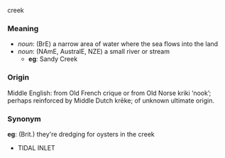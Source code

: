 creek
### Meaning
+ _noun_:  (BrE) a narrow area of water where the sea flows into the land
+ _noun_: (NAmE, AustralE, NZE) a small river or stream
	+ __eg__: Sandy Creek

### Origin

Middle English: from Old French crique or from Old Norse kriki ‘nook’; perhaps reinforced by Middle Dutch krēke; of unknown ultimate origin.

### Synonym

__eg__: (Brit.) they're dredging for oysters in the creek

+ TIDAL INLET
